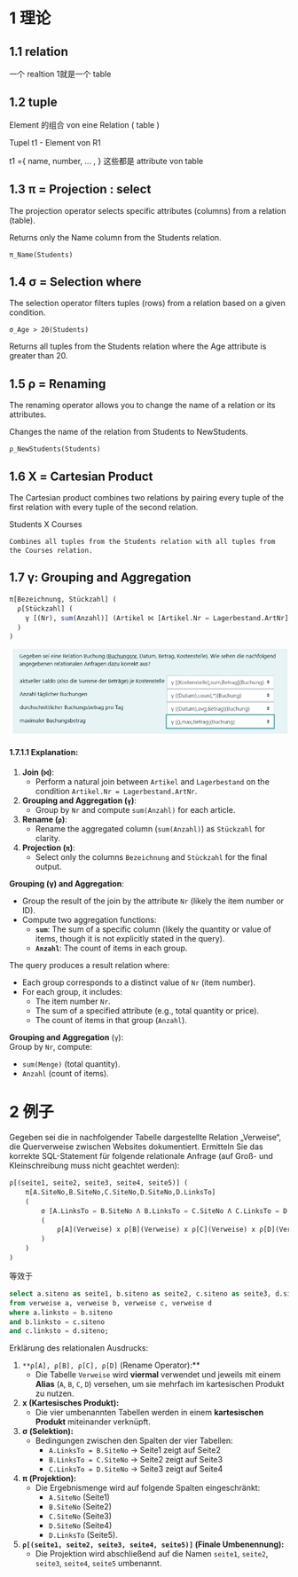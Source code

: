 
# 1 理论 

## 1.1 relation 

一个 realtion 1就是一个 table 

## 1.2 tuple

Element 的组合 von eine Relation ( table )

Tupel t1 - Element von R1

t1 ={ name, number, ... , }  这些都是 attribute von table 

## 1.3 **π = Projection**  : select

The projection operator selects specific attributes (columns) from a relation (table).

Returns only the Name column from the Students relation.

```
π_Name(Students)
```

## 1.4 **σ = Selection**  where 


The selection operator filters tuples (rows) from a relation based on a given condition.

```
σ_Age > 20(Students)
```


Returns all tuples from the Students relation where the Age attribute is greater than 20.

## 1.5 ρ = Renaming

The renaming operator allows you to change the name of a relation or its attributes.

Changes the name of the relation from Students to NewStudents.
```
ρ_NewStudents(Students)
```

## 1.6 Χ = Cartesian Product

The Cartesian product combines two relations by pairing every tuple of the first relation with every tuple of the second relation.

Students Χ Courses
```
Combines all tuples from the Students relation with all tuples from the Courses relation.
```


## 1.7 γ: Grouping and Aggregation 

```sql
π[Bezeichnung, Stückzahl] (
  ρ[Stückzahl] (
    γ [(Nr), sum(Anzahl)] (Artikel ⨝ [Artikel.Nr = Lagerbestand.ArtNr] Lagerbestand)
  )
)

```

![](image/Pasted%20image%2020241221215927.png)

#### 1.7.1.1 Explanation:

1. **Join (`⨝`)**:
    - Perform a natural join between `Artikel` and `Lagerbestand` on the condition `Artikel.Nr = Lagerbestand.ArtNr`.
2. **Grouping and Aggregation (`γ`)**:
    - Group by `Nr` and compute `sum(Anzahl)` for each article.
3. **Rename (`ρ`)**:
    - Rename the aggregated column (`sum(Anzahl)`) as `Stückzahl` for clarity.
4. **Projection (`π`)**:
    - Select only the columns `Bezeichnung` and `Stückzahl` for the final output.

**Grouping (γ) and Aggregation**:
- Group the result of the join by the attribute `Nr` (likely the item number or ID).
- Compute two aggregation functions:
    - **`sum`**: The sum of a specific column (likely the quantity or value of items, though it is not explicitly stated in the query).
    - **`Anzahl`**: The count of items in each group.

The query produces a result relation where:
- Each group corresponds to a distinct value of `Nr` (item number).
- For each group, it includes:
    - The item number `Nr`.
    - The sum of a specified attribute (e.g., total quantity or price).
    - The count of items in that group (`Anzahl`).

**Grouping and Aggregation** (`γ`):  
Group by `Nr`, compute:
- `sum(Menge)` (total quantity).
- `Anzahl` (count of items).



# 2 例子

Gegeben sei die in nachfolgender Tabelle dargestellte Relation „Verweise“, die Querverweise zwischen Websites dokumentiert. Ermitteln Sie das korrekte SQL-Statement für folgende relationale Anfrage (auf Groß- und Kleinschreibung muss nicht geachtet werden):
```sql
ρ[(seite1, seite2, seite3, seite4, seite5)] (
    π[A.SiteNo,B.SiteNo,C.SiteNo,D.SiteNo,D.LinksTo]
    (
        σ [A.LinksTo = B.SiteNo Λ B.LinksTo = C.SiteNo Λ C.LinksTo = D.SiteNo]
        (
            ρ[A](Verweise) x ρ[B](Verweise) x ρ[C](Verweise) x ρ[D](Verweise)
        )
    )
)
```

等效于 
```sql
select a.siteno as seite1, b.siteno as seite2, c.siteno as seite3, d.siteno as seite4, d.linksto as seite5
from verweise a, verweise b, verweise c, verweise d
where a.linksto = b.siteno
and b.linksto = c.siteno
and c.linksto = d.siteno;

```

Erklärung des relationalen Ausdrucks:

1. `**ρ[A], ρ[B], ρ[C], ρ[D]` (Rename Operator):**
    - Die Tabelle `Verweise` wird **viermal** verwendet und jeweils mit einem **Alias** (`A`, `B`, `C`, `D`) versehen, um sie mehrfach im kartesischen Produkt zu nutzen.
2. **x (Kartesisches Produkt):**
    - Die vier umbenannten Tabellen werden in einem **kartesischen Produkt** miteinander verknüpft.
3. **σ (Selektion):**
    - Bedingungen zwischen den Spalten der vier Tabellen:
        - `A.LinksTo = B.SiteNo` → Seite1 zeigt auf Seite2
        - `B.LinksTo = C.SiteNo` → Seite2 zeigt auf Seite3
        - `C.LinksTo = D.SiteNo` → Seite3 zeigt auf Seite4
4. **π (Projektion):**
    - Die Ergebnismenge wird auf folgende Spalten eingeschränkt:
        - `A.SiteNo` (Seite1)
        - `B.SiteNo` (Seite2)
        - `C.SiteNo` (Seite3)
        - `D.SiteNo` (Seite4)
        - `D.LinksTo` (Seite5).
5. **`ρ[(seite1, seite2, seite3, seite4, seite5)]` (Finale Umbenennung):**
    - Die Projektion wird abschließend auf die Namen `seite1`, `seite2`, `seite3`, `seite4`, `seite5` umbenannt.



